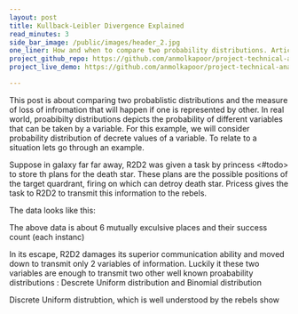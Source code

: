 ```yaml
---
layout: post
title: Kullback-Leibler Divergence Explained
read_minutes: 3
side_bar_image: /public/images/header_2.jpg
one_liner: How and when to compare two probability distributions. Article glancing on information loss and possible applications.
project_github_repo: https://github.com/anmolkapoor/project-technical-analysis-using-indicators-on-stock-data
project_live_demo: https://github.com/anmolkapoor/project-technical-analysis-using-indicators-on-stock-data

---
```

This post is about comparing two probablistic distributions and the measure of loss of infromation that will happen if one is represented by other. In real world, proabibilty distributions depicts the probability of different variables that can be taken by a variable. For this example, we will consider probability distribution of decrete values of a variable. To relate to a situation lets go through an example.

Suppose in galaxy far far away, R2D2 was given a task by princess <#todo> to store th plans for the death star. These plans are the possible positions of the target quardrant, firing on which can detroy death star. Pricess gives the task to R2D2 to transmit this information to the rebels. 

The data looks like this:

The above data is about 6 mutually exculsive places and their success count (each instanc)

In its escape, R2D2 damages its superior communication ability and moved down to transmit only 2 variables of information. Luckily it these two variables are enough to transmit two other well known proabability distributions : Descrete Uniform distribution and Binomial distribution

Discrete Uniform distrubtion, which is well understood by the rebels show
